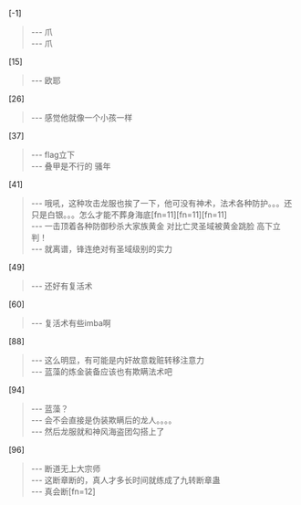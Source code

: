 
[-1] 
>--- 爪<br>
>--- 爪<br>

[15] 
>--- 欧耶<br>

[26] 
>--- 感觉他就像一个小孩一样<br>

[37] 
>--- flag立下<br>
>--- 叠甲是不行的
骚年<br>

[41] 
>--- 哦吼，这种攻击龙服也挨了一下，他可没有神术，法术各种防护。。。还只是白银。。。怎么才能不葬身海底[fn=11][fn=11][fn=11]<br>
>--- 一击顶着各种防御秒杀大家族黄金 对比亡灵圣域被黄金跳脸 高下立判！<br>
>--- 就离谱，锋连绝对有圣域级别的实力<br>

[49] 
>--- 还好有复活术<br>

[60] 
>--- 复活术有些imba啊<br>

[88] 
>--- 这么明显，有可能是内奸故意栽赃转移注意力<br>
>--- 蓝藻的炼金装备应该也有欺瞒法术吧<br>

[94] 
>--- 蓝藻？<br>
>--- 会不会直接是伪装欺瞒后的龙人。。。。<br>
>--- 然后龙服就和神风海盗团勾搭上了<br>

[96] 
>--- 断道无上大宗师<br>
>--- 这断章断的，真人才多长时间就练成了九转断章蛊<br>
>--- 真会断[fn=12]<br>
